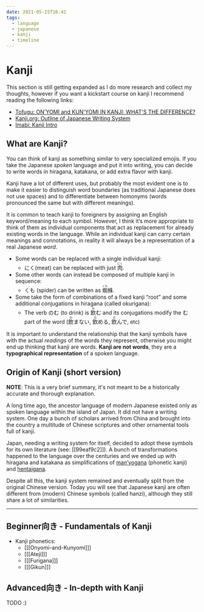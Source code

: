 ```yaml
---
date: 2021-05-15T16:42
tags:
  - language
  - japanese
  - kanji
  - timeline
---
```


# Kanji

This section is still getting expanded as I do more research and collect my
thoughts, however if you want a kickstart course on kanji I recommend reading
the following links:
 * [Tofugu: ON'YOMI and KUN'YOMI IN KANJI: WHAT'S THE DIFFERENCE?](https://www.tofugu.com/japanese/onyomi-kunyomi/)
 * [Kanji.org: Outline of Japanese Writing System](https://www.kanji.org/japanese/writing/outline.htm)
 * [Imabi: Kanji Intro](https://www.imabi.net/kanjiintro.htm)

## What are Kanji?

You can think of kanji as something similar to very specialized emojis. If you
take the Japanese *spoken* language and put it into writing, you can decide to
write words in hiragana, katakana, or add extra flavor with kanji.

Kanji have a lot of different uses, but probably the most evident one is
to make it easier to distinguish word boundaries (as traditional Japanese does
not use spaces) and to differentiate between homonyms (words pronounced the same
but with different meanings).

It is common to teach kanji to foreigners by assigning an English
keyword/meaning to each symbol. However, I think it’s more appropriate to think
of them as individual components that act as replacement for already existing
words in the language. While an individual kanji can carry certain meanings and
connotations, in reality it will always be a representation of a real Japanese
*word*.

* Some words can be replaced with a single individual kanji:
  * にく(meat) can be replaced with just <ruby>肉<rt>にく</rt></ruby>.
* Some other words can instead be composed of multiple kanji in sequence:
  * くも (spider) can be written as <ruby>蜘<rt>くも</rt>蛛</ruby>.
* Some take the form of combinations of a fixed kanji “root” and some additional
  conjugations in hiragana (called okurigana):
  * The verb のむ (to drink) is <ruby>飲<rt>の</rt></ruby>む and its
    conjugations modify the む part of the word (<ruby>飲<rt>の</rt></ruby>まない,
    <ruby>飲<rt>の</rt></ruby>める, <ruby>飲<rt>の</rt></ruby>んで, etc)

It is important to understand the relationship that the kanji symbols have with
the actual *readings* of the words they represent, otherwise you might end up
thinking that kanji are words. **Kanji are not words**, they are a
**typographical representation** of a spoken language.

## Origin of Kanji (short version)

**NOTE**: This is a very brief summary, it's not meant to be a historically
accurate and thorough explanation.

A long time ago, the ancestor language of modern Japanese existed only as
spoken language within the island of Japan. It did not have a writing system.
One day a bunch of scholars arrived from China and brought into the country
a multitude of Chinese scriptures and other ornamental tools full of kanji.

Japan, needing a writing system for itself, decided to adopt these symbols for
its own literature (see: [[99eaf9c2]]). A bunch of transformations happened to
the language over the centuries and we ended up with hiragana and katakana as
simplifications of [man’yogana](https://en.wikipedia.org/wiki/Man%27y%C5%8Dgana)
(phonetic kanji) and [hentaigana](https://en.wikipedia.org/wiki/Hentaigana).

Despite all this, the kanji system remained and eventually split from the
original Chinese version. Today you will see that Japanese kanji are often
different from (modern) Chinese symbols (called hanzi), although they still
share a lot of similarities.

<hr />

## Beginner向き - Fundamentals of Kanji

 * Kanji phonetics:
   * [[[Onyomi-and-Kunyomi]]]
   * [[[Ateji]]]
   * [[[Furigana]]]
   * [[[Gikun]]]

## Advanced向き - In-depth with Kanji

TODO :)
